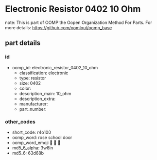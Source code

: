 # Electronic Resistor 0402 10 Ohm  

note: This is part of OOMP the Oopen Organization Method For Parts. For more details: https://github.com/oomlout/oomp_base

##  part details





### id
* oomp_id: electronic_resistor_0402_10_ohm
  * classification: electronic
  * type: resistor
  * size: 0402
  * color: 
  * description_main: 10_ohm
  * description_extra: 
  * manufacturer: 
  * part_number: 

### other_codes
* short_code: r4o100
* oomp_word: rose school door
* oomp_word_emoji :rose: :school: :door:
* md5_6_alpha: 3w8ln
* md5_6: 63d68b